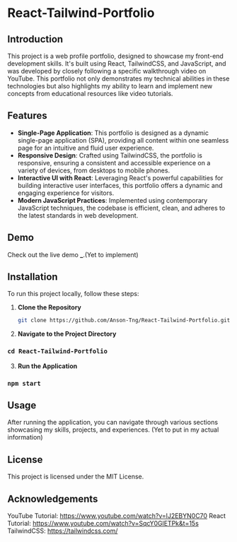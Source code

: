 # React-Tailwind-Portfolio

## Introduction

This project is a web profile portfolio, designed to showcase my front-end development skills. It's built using React, TailwindCSS, and JavaScript, and was developed by closely following a specific walkthrough video on YouTube. This portfolio not only demonstrates my technical abilities in these technologies but also highlights my ability to learn and implement new concepts from educational resources like video tutorials.

## Features

- **Single-Page Application**: This portfolio is designed as a dynamic single-page application (SPA), providing all content within one seamless page for an intuitive and fluid user experience.
- **Responsive Design**: Crafted using TailwindCSS, the portfolio is responsive, ensuring a consistent and accessible experience on a variety of devices, from desktops to mobile phones.
- **Interactive UI with React**: Leveraging React's powerful capabilities for building interactive user interfaces, this portfolio offers a dynamic and engaging experience for visitors.
- **Modern JavaScript Practices**: Implemented using contemporary JavaScript techniques, the codebase is efficient, clean, and adheres to the latest standards in web development.

## Demo

Check out the live demo **\_**.(Yet to implement)

## Installation

To run this project locally, follow these steps:

1. **Clone the Repository**

   ```bash
   git clone https://github.com/Anson-Tng/React-Tailwind-Portfolio.git

   ```

2. **Navigate to the Project Directory**

### `cd React-Tailwind-Portfolio`

3. **Run the Application**

### `npm start`

## Usage

After running the application, you can navigate through various sections showcasing my skills, projects, and experiences. (Yet to put in my actual information)

## License

This project is licensed under the MIT License.

## Acknowledgements

YouTube Tutorial: https://www.youtube.com/watch?v=lJ2EBYN0C70
React Tutorial: https://www.youtube.com/watch?v=SqcY0GlETPk&t=15s
TailwindCSS: https://tailwindcss.com/

